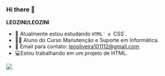 ### Hi there 👋


**LEOZINI/LEOZINI** 


- 🔭 Atualmente estou estudando `HTML´ e `CSS´.
- 👨‍🎓 Aluno do Curso Manutenção e Suporte em Informática.
- 📧 Email para contato: leooliveira101112@gmail.com.
- 💻Estou trabalhando em um projeto de HTML.

![](https://media.tenor.com/K4ruSdBYWLkAAAAM/globolinha-neymar.gif)



